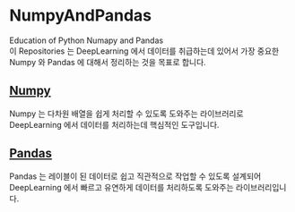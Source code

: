 # NumpyAndPandas
Education of Python Numapy and Pandas<BR>
이 Repositories 는 DeepLearning 에서 데이터를 취급하는데 있어서 가장 중요한 Numpy 와 Pandas 에 대해서 정리하는 것을 목표로 합니다.<BR>

## [Numpy](./Numpy/README.md)
Numpy 는 다차원 배열을 쉽게 처리할 수 있도록 도와주는 라이브러리로 DeepLearning 에서 데이터를 처리하는데 핵심적인 도구입니다.

## [Pandas](./Pandas/README.md)
Pandas 는 레이블이 된 데이터로 쉽고 직관적으로 작업할 수 있도록 설계되어 DeepLearning 에서 빠르고 유연하게 데이터를 처리하도록 도와주는 라이브러리입니다.
